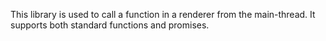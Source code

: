 This library is used to call a function in a renderer from the main-thread.
It supports both standard functions and promises.